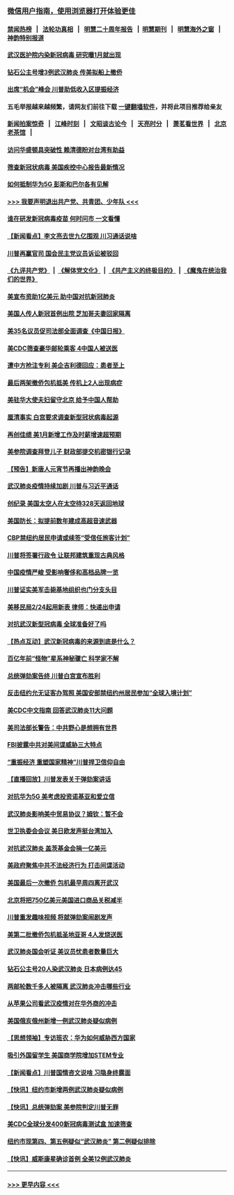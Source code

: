 ### [微信用户指南，使用浏览器打开体验更佳](https://github.com/gfw-breaker/banned-news1/blob/master/indexes/wechat-guide.md?t=0)
#### [禁闻热榜](热点新闻.md?t=0)  &nbsp;&nbsp;|&nbsp;&nbsp; [法轮功真相](https://github.com/gfw-breaker/truth/blob/master/README.md?t=0) &nbsp;&nbsp;|&nbsp;&nbsp; [明慧二十周年报告](https://github.com/gfw-breaker/mh-reports/blob/master/README.md?t=0) &nbsp;&nbsp;|&nbsp;&nbsp;[明慧期刊](https://github.com/gfw-breaker/mh-qikan) &nbsp;&nbsp;|&nbsp;&nbsp; [明慧海外之窗](https://github.com/gfw-breaker/mh-news/blob/master/README.md?t=0) &nbsp;&nbsp;|&nbsp;&nbsp; [神韵特别报道](https://github.com/gfw-breaker/mh-news/blob/master/shenyun.md?t=0)
#### [武汉医护院内染新冠病毒 研究曝1月就出现](../pages/nsc412/n11852928.md?t=02082202) 
#### [钻石公主号增3例武汉肺炎 传美拟船上撤侨](../pages/nsc412/n11853240.md?t=02082202) 
#### [出席“机会”峰会 川普助低收入区提振经济](../pages/nsc412/n11853232.md?t=02082202) 
#### 五毛举报越来越频繁，请网友们前往下载 [一键翻墙软件](https://github.com/gfw-breaker/ssr-accounts)，并将此项目推荐给亲友
#### [新闻拍案惊奇](https://github.com/gfw-breaker/banned-news1/blob/master/pages/link4.md) &nbsp;&nbsp;|&nbsp;&nbsp; [江峰时刻](https://github.com/gfw-breaker/banned-news1/blob/master/pages/link4.md) &nbsp;&nbsp;|&nbsp;&nbsp; [文昭谈古论今](https://github.com/gfw-breaker/banned-news1/blob/master/pages/link4.md) &nbsp;&nbsp;|&nbsp;&nbsp; [天亮时分](https://github.com/gfw-breaker/banned-news1/blob/master/pages/link4.md) &nbsp;&nbsp;|&nbsp;&nbsp; [萧茗看世界](https://github.com/gfw-breaker/banned-news1/blob/master/pages/link4.md) &nbsp;&nbsp;|&nbsp;&nbsp; [北京老茶馆](https://github.com/gfw-breaker/banned-news1/blob/master/pages/link4.md) &nbsp;&nbsp;|&nbsp;&nbsp; 
#### [访问华盛顿具突破性 赖清德盼对台湾有助益](../pages/nsc412/n11853129.md?t=02082202) 
#### [筛查新冠状病毒 美国疾控中心报告最新情况](../pages/nsc412/n11853070.md?t=02082202) 
#### [如何抵制华为5G 彭斯和巴尔各有见解](../pages/nsc412/n11852535.md?t=02082202) 
#### [>>> 我要声明退出共产党、共青团、少年队 <<<](https://github.com/begood0513/goodnews/blob/master/quit/letter.md) 
#### [谁在研发新冠病毒疫苗 何时问市 一文看懂](../pages/nsc412/n11852840.md?t=02082202) 
#### [【新闻看点】李文亮去世九亿围观 川习通话说啥](../pages/nsc412/n11852360.md?t=02082202) 
#### [川普再赢官司 国会民主党议员诉讼被驳回](../pages/nsc412/n11852287.md?t=02082202) 
#### [《九评共产党》](https://github.com/begood0513/9ping.md/blob/master/README.md) &nbsp;|&nbsp; [《解体党文化》](../../../../jtdwh.md/blob/master/README.md)  &nbsp;|&nbsp; [《共产主义的终极目的》](../../../../gczydzjmd.md/blob/master/README.md) &nbsp;|&nbsp; [《魔鬼在统治我们的世界》](../../../../mgztzwmdsj.md/blob/master/README.md) 
#### [美宣布资助1亿美元 助中国对抗新冠肺炎](../pages/nsc412/n11852531.md?t=02082202) 
#### [美国人传人新冠首例出院 芝加哥夫妻回家隔离](../pages/nsc412/n11852452.md?t=02082202) 
#### [美35名议员促司法部全面调查《中国日报》](../pages/nsc412/n11852435.md?t=02082202) 
#### [美CDC筛查豪华邮轮乘客 4中国人被送医](../pages/nsc412/n11852085.md?t=02082202) 
#### [遭中方抢注专利 美企吉利德回应：患者至上](../pages/nsc412/n11852037.md?t=02082202) 
#### [最后两架撤侨包机抵美 传机上2人出现病症](../pages/nsc412/n11852173.md?t=02082202) 
#### [美驻华大使夫妇留守北京 给予中国人帮助](../pages/nsc412/n11852165.md?t=02082202) 
#### [厘清事实 白宫要求调查新型冠状病毒起源](../pages/nsc412/n11852106.md?t=02082202) 
#### [再创佳绩 美1月新增工作及时薪增速超预期](../pages/nsc412/n11852174.md?t=02082202) 
#### [美参院调查拜登儿子 财政部提交机密银行记录](../pages/nsc412/n11851808.md?t=02082202) 
#### [【预告】新唐人元宵节再播出神韵晚会](../pages/nsc412/n11843192.md?t=02082202) 
#### [武汉肺炎疫情持续加剧 川普与习近平通话](../pages/nsc412/n11851613.md?t=02082202) 
#### [创纪录 美国太空人在太空待328天返回地球](../pages/nsc412/n11851266.md?t=02082202) 
#### [美国防长：拟提前数年建成高超音速武器](../pages/nsc412/n11850959.md?t=02082202) 
#### [CBP禁纽约居民申请或续签“受信任旅客计划”](../pages/nsc412/n11850857.md?t=02082202) 
#### [川普将签署行政令 让联邦建筑重现古典风格](../pages/nsc412/n11850654.md?t=02082202) 
#### [中国疫情严峻 受影响奢侈和高档品牌一览](../pages/nsc412/n11850319.md?t=02082202) 
#### [川普证实美军击毙基地组织也门分支头目](../pages/nsc412/n11850383.md?t=02082202) 
#### [美移民局2/24起用新表 律师：快递出申请](../pages/nsc412/n11848220.md?t=02082202) 
#### [对抗武汉新型冠病毒 全球准备好了吗](../pages/nsc412/n11850142.md?t=02082202) 
#### [【热点互动】武汉新冠病毒的来源到底是什么？](../pages/nsc412/n11849749.md?t=02082202) 
#### [百亿年前“怪物”星系神秘骤亡 科学家不解](../pages/nsc412/n11849863.md?t=02082202) 
#### [总统弹劾案告终 川普白宫宣布胜利](../pages/nsc412/n11849985.md?t=02082202) 
#### [反击纽约允无证客办驾照  美国安部禁纽约州居民参加“全球入境计划”](../pages/nsc412/n11849828.md?t=02082202) 
#### [美CDC中文指南 回答武汉肺炎11大问题](../pages/nsc412/n11849703.md?t=02082202) 
#### [美司法部长警告：中共野心是想拥有世界](../pages/nsc412/n11849769.md?t=02082202) 
#### [FBI披露中共对美间谍威胁三大特点](../pages/nsc412/n11849700.md?t=02082202) 
#### [“重振经济 重塑国家精神”川普捍卫信仰自由](../pages/nsc412/n11849641.md?t=02082202) 
#### [【直播回放】川普发表关于弹劾案讲话](../pages/nsc412/n11849472.md?t=02082202) 
#### [对抗华为5G 美考虑投资诺基亚和爱立信](../pages/nsc412/n11849510.md?t=02082202) 
#### [武汉肺炎影响美中贸易协议？姆钦：暂不会](../pages/nsc412/n11849497.md?t=02082202) 
#### [世卫执委会会议 美日欧发声挺台湾加入](../pages/nsc412/n11849433.md?t=02082202) 
#### [对抗武汉肺炎 盖茨基金会捐一亿美元](../pages/nsc412/n11848953.md?t=02082202) 
#### [美政府聚焦中共不法经济行为 打击间谍活动](../pages/nsc412/n11849322.md?t=02082202) 
#### [美国最后一次撤侨 包机最早周四离开武汉](../pages/nsc412/n11849395.md?t=02082202) 
#### [北京将把750亿美元美国进口商品关税减半](../pages/nsc412/n11848896.md?t=02082202) 
#### [川普重发趣味视频 将就弹劾案闹剧发声](../pages/nsc412/n11848715.md?t=02082202) 
#### [美第二批撤侨包机抵圣地亚哥 4人发烧送医](../pages/nsc412/n11847923.md?t=02082202) 
#### [武汉肺炎国会听证 美议员忧患者数量巨大](../pages/nsc412/n11844851.md?t=02082202) 
#### [钻石公主号20人染武汉肺炎 日本病例达45](../pages/nsc412/n11847823.md?t=02082202) 
#### [两邮轮数千多人被隔离 武汉肺炎冲击哪些行业](../pages/nsc412/n11847456.md?t=02082202) 
#### [从苹果公司看武汉疫情对在华外商的冲击](../pages/nsc412/n11847586.md?t=02082202) 
#### [美国俄亥俄州新增一例武汉肺炎疑似病例](../pages/nsc412/n11847714.md?t=02082202) 
#### [【思想领袖】专访班农：华为如何威胁西方国家](../pages/nsc412/n11847306.md?t=02082202) 
#### [吸引外国留学生 美国商学院增加STEM专业](../pages/nsc412/n11847417.md?t=02082202) 
#### [【新闻看点】川普国情咨文说啥 习隐身终露面](../pages/nsc412/n11847016.md?t=02082202) 
#### [【快讯】纽约市新增两例武汉肺炎疑似病例](../pages/nsc412/n11847250.md?t=02082202) 
#### [【快讯】总统弹劾案 美参院判定川普无罪](../pages/nsc412/n11847316.md?t=02082202) 
#### [美CDC全球分发400新冠病毒测试盒 加速筛查](../pages/nsc412/n11847260.md?t=02082202) 
#### [纽约市现第四、第五例疑似“武汉肺炎”   第二例疑似排除](../pages/nsc412/n11847332.md?t=02082202) 
#### [【快讯】威斯康星确诊首例 全美12例武汉肺炎](../pages/nsc412/n11847162.md?t=02082202) 

----
#### [ >>> 更早内容 <<< ](../indexes/nsc412-earlier.md)
